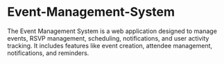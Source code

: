 # Event-Management-System
The Event Management System is a web application designed to manage events, RSVP management, scheduling, notifications, and user activity tracking. It includes features like event creation, attendee management, notifications, and reminders.
